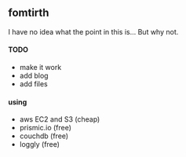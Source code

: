## fomtirth
I have no idea what the point in this is... But why not.

#### TODO ####
+ make it work
+ add blog
+ add files

#### using ####
+ aws EC2 and S3 (cheap)
+ prismic.io (free)
+ couchdb (free)
+ loggly (free)